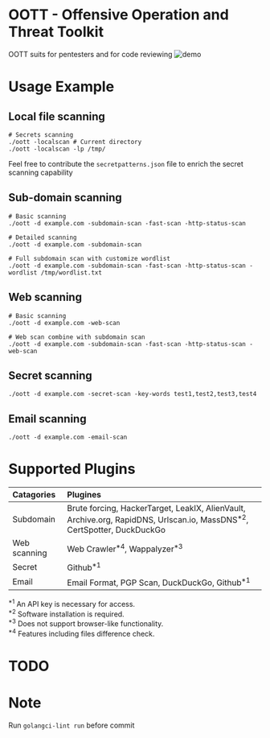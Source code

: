# OOTT - Offensive Operation and Threat Toolkit
OOTT suits for pentesters and for code reviewing
![demo](https://github.com/sebastian93921/oott/assets/4918219/a6e23db5-5e8c-4f2d-870a-084434ebbfe1)


# Usage Example
## Local file scanning
```
# Secrets scanning
./oott -localscan # Current directory
./oott -localscan -lp /tmp/
```
Feel free to contribute the `secretpatterns.json` file to enrich the secret scanning capability

## Sub-domain scanning
```
# Basic scanning
./oott -d example.com -subdomain-scan -fast-scan -http-status-scan

# Detailed scanning
./oott -d example.com -subdomain-scan

# Full subdomain scan with customize wordlist
./oott -d example.com -subdomain-scan -fast-scan -http-status-scan -wordlist /tmp/wordlist.txt
```

## Web scanning
```
# Basic scanning
./oott -d example.com -web-scan

# Web scan combine with subdomain scan
./oott -d example.com -subdomain-scan -fast-scan -http-status-scan -web-scan
```

## Secret scanning
```
./oott -d example.com -secret-scan -key-words test1,test2,test3,test4
```

## Email scanning
```
./oott -d example.com -email-scan
```

# Supported Plugins
| Catagories   | Plugines |
|:-------------|:-------------|
| Subdomain    | Brute forcing, HackerTarget, LeakIX, AlienVault, Archive.org, RapidDNS, Urlscan.io, MassDNS<sup>*2</sup>, CertSpotter, DuckDuckGo |
| Web scanning | Web Crawler<sup>*4</sup>, Wappalyzer<sup>*3</sup> |
| Secret       | Github<sup>*1</sup> |
| Email        | Email Format, PGP Scan, DuckDuckGo, Github<sup>*1</sup> |

<sup>*1</sup> An API key is necessary for access.  
<sup>*2</sup> Software installation is required.  
<sup>*3</sup> Does not support browser-like functionality.  
<sup>*4</sup> Features including files difference check.

# TODO


# Note
Run `golangci-lint run` before commit
